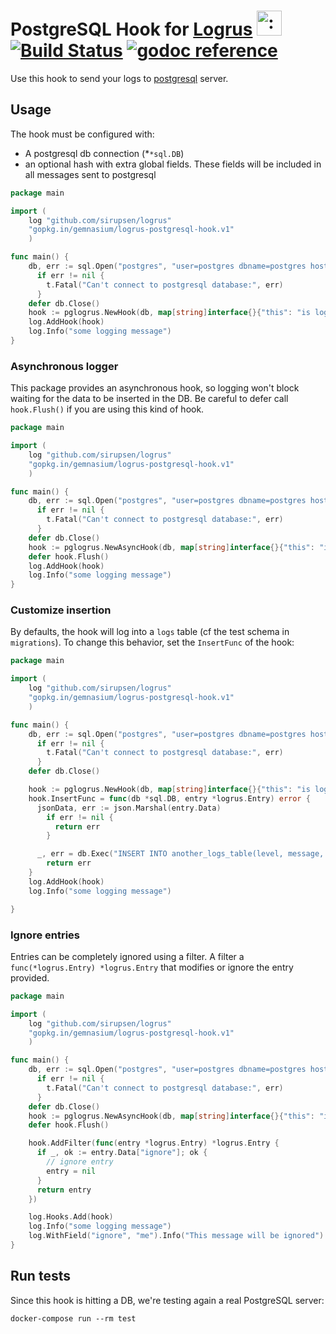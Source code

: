# PostgreSQL Hook for [Logrus](https://github.com/sirupsen/logrus) <img src="http://i.imgur.com/hTeVwmJ.png" width="40" height="40" alt=":walrus:" class="emoji" title=":walrus:" />&nbsp;[![Build Status](https://travis-ci.org/gemnasium/logrus-postgresql-hook.svg?branch=master)](https://travis-ci.org/gemnasium/logrus-postgresql-hook)&nbsp;[![godoc reference](https://godoc.org/github.com/gemnasium/logrus-postgresql-hook?status.svg)](https://godoc.org/github.com/gemnasium/logrus-postgresql-hook)

Use this hook to send your logs to [postgresql](http://postgresql.org) server.

## Usage

The hook must be configured with:

* A postgresql db connection (*`*sql.DB`)
* an optional hash with extra global fields. These fields will be included in all messages sent to postgresql

```go
package main

import (
    log "github.com/sirupsen/logrus"
    "gopkg.in/gemnasium/logrus-postgresql-hook.v1"
    )

func main() {
    db, err := sql.Open("postgres", "user=postgres dbname=postgres host=postgres sslmode=disable")
      if err != nil {
        t.Fatal("Can't connect to postgresql database:", err)
      }
    defer db.Close()
    hook := pglogrus.NewHook(db, map[string]interface{}{"this": "is logged every time"})
    log.AddHook(hook)
    log.Info("some logging message")
}
```

### Asynchronous logger

This package provides an asynchronous hook, so logging won't block waiting for the data to be inserted in the DB.
Be careful to defer call `hook.Flush()` if you are using this kind of hook.


```go
package main

import (
    log "github.com/sirupsen/logrus"
    "gopkg.in/gemnasium/logrus-postgresql-hook.v1"
    )

func main() {
    db, err := sql.Open("postgres", "user=postgres dbname=postgres host=postgres sslmode=disable")
      if err != nil {
        t.Fatal("Can't connect to postgresql database:", err)
      }
    defer db.Close()
    hook := pglogrus.NewAsyncHook(db, map[string]interface{}{"this": "is logged every time"})
    defer hook.Flush()
    log.AddHook(hook)
    log.Info("some logging message")
}
```


### Customize insertion

By defaults, the hook will log into a `logs` table (cf the test schema in `migrations`).
To change this behavior, set the `InsertFunc` of the hook:

```go
package main

import (
    log "github.com/sirupsen/logrus"
    "gopkg.in/gemnasium/logrus-postgresql-hook.v1"
    )

func main() {
    db, err := sql.Open("postgres", "user=postgres dbname=postgres host=postgres sslmode=disable")
      if err != nil {
        t.Fatal("Can't connect to postgresql database:", err)
      }
    defer db.Close()

    hook := pglogrus.NewHook(db, map[string]interface{}{"this": "is logged every time"})
    hook.InsertFunc = func(db *sql.DB, entry *logrus.Entry) error {
      jsonData, err := json.Marshal(entry.Data)
        if err != nil {
          return err
        }

      _, err = db.Exec("INSERT INTO another_logs_table(level, message, message_data, created_at) VALUES ($1,$2,$3,$4);", entry.Level, entry.Message, jsonData, entry.Time)
        return err
    }
    log.AddHook(hook)
    log.Info("some logging message")

}
```

### Ignore entries

Entries can be completely ignored using a filter.
A filter a `func(*logrus.Entry) *logrus.Entry` that modifies or ignore the entry provided.


```go
package main

import (
    log "github.com/sirupsen/logrus"
    "gopkg.in/gemnasium/logrus-postgresql-hook.v1"
    )

func main() {
    db, err := sql.Open("postgres", "user=postgres dbname=postgres host=postgres sslmode=disable")
      if err != nil {
        t.Fatal("Can't connect to postgresql database:", err)
      }
    defer db.Close()
    hook := pglogrus.NewAsyncHook(db, map[string]interface{}{"this": "is logged every time"})
    defer hook.Flush()

    hook.AddFilter(func(entry *logrus.Entry) *logrus.Entry {
      if _, ok := entry.Data["ignore"]; ok {
        // ignore entry
        entry = nil
      }
      return entry
    })

    log.Hooks.Add(hook)
    log.Info("some logging message")
    log.WithField("ignore", "me").Info("This message will be ignored")
}
```


## Run tests

Since this hook is hitting a DB, we're testing again a real PostgreSQL server:

    docker-compose run --rm test
